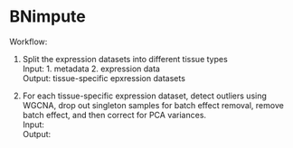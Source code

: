 # BNimpute

Workflow:

1. Split the expression datasets into different tissue types <br>
   Input: 1. metadata 2. expression data <br>
   Output: tissue-specific epxression datasets <br>

2. For each tissue-specific expression dataset, detect outliers using WGCNA,
   drop out singleton samples for batch effect removal, remove batch effect,
   and then correct for PCA variances. <br> 
   Input: <br>
   Output: <br>
